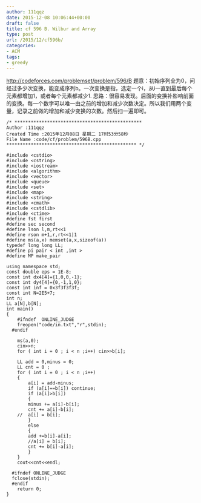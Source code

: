 ```yaml
---
author: 111qqz
date: 2015-12-08 10:06:44+00:00
draft: false
title: cf 596 B. Wilbur and Array
type: post
url: /2015/12/cf596b/
categories:
- ACM
tags:
- greedy
---
```


http://codeforces.com/problemset/problem/596/B
题意：初始序列全为0，问经过多少次变换，能变成序列b。一次变换是指，选定一个i，从i一直到最后每个元素都增加1，或者每个元素都减少1.
思路：很容易发现。后面的变换补影响前面的变换。每一个数字可以唯一由之前的增加和减少次数决定。所以我们用两个变量，记录之前做的增加和减少变换的次数。然后扫一遍即可。
 

    
    /* ***********************************************
    Author :111qqz
    Created Time :2015年12月08日 星期二 17时53分58秒
    File Name :code/cf/problem/596B.cpp
    ************************************************ */
    
    #include <cstdio>
    #include <cstring>
    #include <iostream>
    #include <algorithm>
    #include <vector>
    #include <queue>
    #include <set>
    #include <map>
    #include <string>
    #include <cmath>
    #include <cstdlib>
    #include <ctime>
    #define fst first
    #define sec second
    #define lson l,m,rt<<1
    #define rson m+1,r,rt<<1|1
    #define ms(a,x) memset(a,x,sizeof(a))
    typedef long long LL;
    #define pi pair < int ,int >
    #define MP make_pair
    
    using namespace std;
    const double eps = 1E-8;
    const int dx4[4]={1,0,0,-1};
    const int dy4[4]={0,-1,1,0};
    const int inf = 0x3f3f3f3f;
    const int N=2E5+7;
    int n;
    LL a[N],b[N];
    int main()
    {
    	#ifndef  ONLINE_JUDGE 
    	freopen("code/in.txt","r",stdin);
      #endif
    
    	ms(a,0);
    	cin>>n;
    	for ( int i = 0 ; i < n ;i++) cin>>b[i];
    
    	LL add = 0,minus = 0;
    	LL cnt = 0 ;
    	for ( int i = 0 ; i < n ;i++)
    	{
    	    a[i] = add-minus;
    	    if (a[i]==b[i]) continue;
    	    if (a[i]>b[i])
    	    {
    		minus += a[i]-b[i];
    		cnt += a[i]-b[i];
    	//	a[i] = b[i];
    	    }
    	    else
    	    {
    		add +=b[i]-a[i];
    		//a[i] = b[i];
    		cnt += b[i]-a[i];
    	    }
    	}
    	cout<<cnt<<endl;
    
      #ifndef ONLINE_JUDGE  
      fclose(stdin);
      #endif
        return 0;
    }
    





